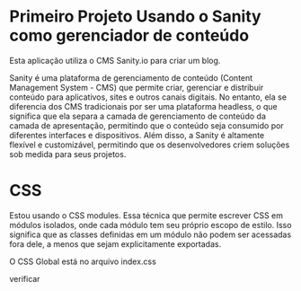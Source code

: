 <h1>Primeiro Projeto Usando o Sanity como gerenciador de conteúdo</h1>

<p>Esta aplicação utiliza o CMS Sanity.io para criar um blog.<p>

<p>Sanity é uma plataforma de gerenciamento de conteúdo (Content Management System - CMS) que permite criar, gerenciar e distribuir conteúdo para aplicativos, sites e outros canais digitais. No entanto, ela se diferencia dos CMS tradicionais por ser uma plataforma headless, o que significa que ela separa a camada de gerenciamento de conteúdo da camada de apresentação, permitindo que o conteúdo seja consumido por diferentes interfaces e dispositivos. Além disso, a Sanity é altamente flexível e customizável, permitindo que os desenvolvedores criem soluções sob medida para seus projetos.</p>

<h1>CSS</h1>

<p>Estou usando o CSS modules. Essa técnica que permite escrever CSS em módulos isolados, onde cada módulo tem seu próprio escopo de estilo. Isso significa que as classes definidas em um módulo não podem ser acessadas fora dele, a menos que sejam explicitamente exportadas.</p>

<p> O CSS Global está no arquivo index.css</p>

verificar


